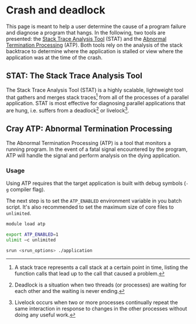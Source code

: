 # Crash and deadlock

[1]: #stat-the-stack-trace-analysis-tool
[2]: #cray-atp-abnormal-termination-processing

This page is meant to help a user determine the cause of a program failure and
diagnose a program that hangs. In the following, two tools are presented: the
[Stack Trace Analysis Tool][1] (STAT) and the [Abnormal Termination
Processing][2] (ATP). Both tools rely on the analysis of the stack backtrace to
determine where the application is stalled or view where the application was at
the time of the crash.

## STAT: The Stack Trace Analysis Tool

The Stack Trace Analysis Tool (STAT) is a highly scalable, lightweight tool
that gathers and merges stack traces[^1] from all of the processes of a
parallel application. STAT is most effective for diagnosing parallel
applications that are hung, i.e. suffers from a deadlock[^2] or livelock[^3].

## Cray ATP: Abnormal Termination Processing

The Abnormal Termination Processing (ATP) is a tool that monitors a running
program. In the event of a fatal signal encountered by the program, ATP will
handle the signal and perform analysis on the dying application.

### Usage

Using ATP requires that the target application is built with debug symbols
(`-g` compiler flag).

The next step is to set the `ATP_ENABLED` environment variable in you batch
script. It's also recommended to set the maximum size of core files to
`unlimited`.

```bash
module load atp

export ATP_ENABLED=1
ulimit –c unlimited

srun <srun_options> ./application
```

[THIS SECTION NEEDS TO BE WRITTEN]: <> (### Viewing the Results)

[^1]: A stack trace represents a call stack at a certain point in time, listing
      the function calls that lead up to the call that caused a problem.
[^2]: Deadlock is a situation when two threads (or processes) are waiting for
      each other and the waiting is never ending.
[^3]: Livelock occurs when two or more processes continually repeat the same
      interaction in response to changes in the other processes without doing
      any useful work.
